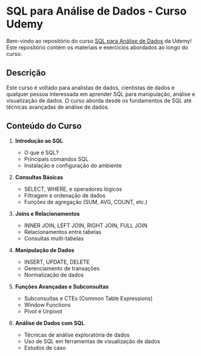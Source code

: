 # SQL para Análise de Dados - Curso Udemy

Bem-vindo ao repositório do curso [SQL para Análise de Dados](https://www.udemy.com/course/sql-para-analise-de-dados/?couponCode=2021PM25) da Udemy! Este repositório contém os materiais e exercícios abordados ao longo do curso.

## Descrição

Este curso é voltado para analistas de dados, cientistas de dados e qualquer pessoa interessada em aprender SQL para manipulação, análise e visualização de dados. O curso aborda desde os fundamentos de SQL até técnicas avançadas de análise de dados.

## Conteúdo do Curso

1. **Introdução ao SQL**
   - O que é SQL?
   - Principais comandos SQL
   - Instalação e configuração do ambiente

2. **Consultas Básicas**
   - SELECT, WHERE, e operadores lógicos
   - Filtragem e ordenação de dados
   - Funções de agregação (SUM, AVG, COUNT, etc.)

3. **Joins e Relacionamentos**
   - INNER JOIN, LEFT JOIN, RIGHT JOIN, FULL JOIN
   - Relacionamentos entre tabelas
   - Consultas multi-tabelas

4. **Manipulação de Dados**
   - INSERT, UPDATE, DELETE
   - Gerenciamento de transações
   - Normalização de dados

5. **Funções Avançadas e Subconsultas**
   - Subconsultas e CTEs (Common Table Expressions)
   - Window Functions
   - Pivot e Unpivot

6. **Análise de Dados com SQL**
   - Técnicas de análise exploratória de dados
   - Uso de SQL em ferramentas de visualização de dados
   - Estudos de caso 
